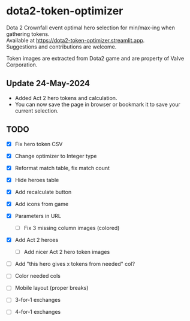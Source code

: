 # dota2-token-optimizer

Dota 2 Crownfall event optimal hero selection for min/max-ing when gathering tokens.  
Available at <https://dota2-token-optimizer.streamlit.app>.  
Suggestions and contributions are welcome.  

Token images are extracted from Dota2 game and are property of Valve Corporation.

## Update 24-May-2024

* Added Act 2 hero tokens and calculation.
* You can now save the page in browser or bookmark it to save your current selection.

## TODO

- [x] Fix hero token CSV
- [x] Change optimizer to Integer type
- [x] Reformat match table, fix match count
- [x] Hide heroes table
- [x] Add recalculate button
- [x] Add icons from game
- [x] Parameters in URL
  - [ ] Fix 3 missing column images (colored)
- [x] Add Act 2 heroes
  - [ ] Add nicer Act 2 hero token images
- [ ] Add "this hero gives x tokens from needed" col?
- [ ] Color needed cols
- [ ] Mobile layout (proper breaks)
- [ ] 3-for-1 exchanges
- [ ] 4-for-1 exchanges
  